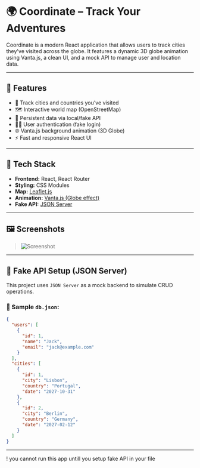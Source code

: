 # 🌍 Coordinate – Track Your Adventures

Coordinate is a modern React application that allows users to track cities they've visited across the globe. It features a dynamic 3D globe animation using Vanta.js, a clean UI, and a mock API to manage user and location data.

---

## 🚀 Features

- 📍 Track cities and countries you’ve visited
- 🗺️ Interactive world map (OpenStreetMap)
- 🧠 Persistent data via local/fake API
- 🧑‍💼 User authentication (fake login)
- 🌐 Vanta.js background animation (3D Globe)
- ⚡ Fast and responsive React UI

---

## 🧰 Tech Stack

- **Frontend:** React, React Router
- **Styling:** CSS Modules
- **Map:** [Leaflet.js](https://leafletjs.com/)
- **Animation:** [Vanta.js (Globe effect)](https://www.vantajs.com/)
- **Fake API:** [JSON Server](https://github.com/typicode/json-server)

---

## 🖼️ Screenshots

> ![Screenshot](./public/screenshot.png)

---

## 🧪 Fake API Setup (JSON Server)

This project uses `JSON Server` as a mock backend to simulate CRUD operations.

### 📁 Sample `db.json`:

```json
{
  "users": [
    {
      "id": 1,
      "name": "Jack",
      "email": "jack@example.com"
    }
  ],
  "cities": [
    {
      "id": 1,
      "city": "Lisbon",
      "country": "Portugal",
      "date": "2027-10-31"
    },
    {
      "id": 2,
      "city": "Berlin",
      "country": "Germany",
      "date": "2027-02-12"
    }
  ]
}
```

---

! you cannot run this app untill you setup fake API in your file
